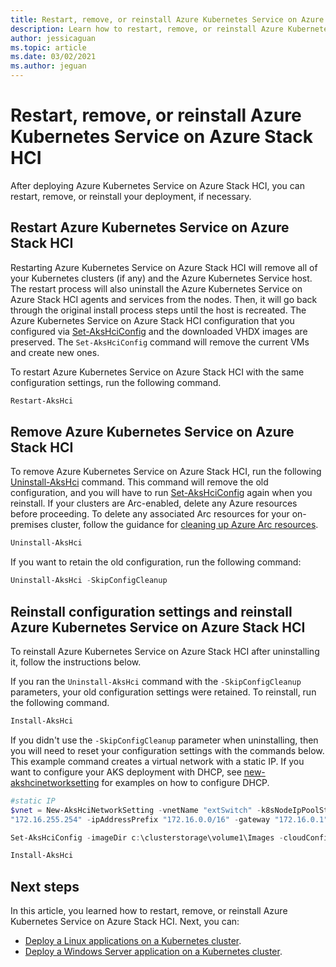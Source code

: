 ```yaml
---
title: Restart, remove, or reinstall Azure Kubernetes Service on Azure Stack HCI 
description: Learn how to restart, remove, or reinstall Azure Kubernetes Service on Azure Stack
author: jessicaguan
ms.topic: article
ms.date: 03/02/2021
ms.author: jeguan
---
```


# Restart, remove, or reinstall Azure Kubernetes Service on Azure Stack HCI

After deploying Azure Kubernetes Service on Azure Stack HCI, you can restart, remove, or reinstall your deployment, if necessary.

## Restart Azure Kubernetes Service on Azure Stack HCI

Restarting Azure Kubernetes Service on Azure Stack HCI will remove all of your Kubernetes clusters (if any) and the Azure Kubernetes Service host. The restart process will also uninstall the Azure Kubernetes Service on Azure Stack HCI agents and services from the nodes. Then, it will go back through the original install process steps until the host is recreated. The Azure Kubernetes Service on Azure Stack HCI configuration that you configured via [Set-AksHciConfig](./set-akshciconfig.md) and the downloaded VHDX images are preserved. The `Set-AksHciConfig` command will remove the current VMs and create new ones.

To restart Azure Kubernetes Service on Azure Stack HCI with the same configuration settings, run the following command.

```powershell
Restart-AksHci
```

## Remove Azure Kubernetes Service on Azure Stack HCI

To remove Azure Kubernetes Service on Azure Stack HCI, run the following [Uninstall-AksHci](./uninstall-akshci.md) command. This command will remove the old configuration, and you will have to run [Set-AksHciConfig](./set-akshciconfig.md) again when you reinstall. If your clusters are Arc-enabled, delete any Azure resources before proceeding. To delete any associated Arc resources for your on-premises cluster, follow the guidance for [cleaning up Azure Arc resources](https://docs.microsoft.com/azure/azure-arc/kubernetes/quickstart-connect-cluster#clean-up-resources).

```powershell
Uninstall-AksHci
``` 

If you want to retain the old configuration, run the following command:

```powershell
Uninstall-AksHci -SkipConfigCleanup
```

## Reinstall configuration settings and reinstall Azure Kubernetes Service on Azure Stack HCI

To reinstall Azure Kubernetes Service on Azure Stack HCI after uninstalling it, follow the instructions below.

If you ran the `Uninstall-AksHci` command with the `-SkipConfigCleanup` parameters, your old configuration settings were retained. To reinstall, run the following command.

```powershell
Install-AksHci
```

If you didn't use the `-SkipConfigCleanup` parameter when uninstalling, then you will need to reset your configuration settings with the commands below. This example command creates a virtual network with a static IP. If you want to configure your AKS deployment with DHCP, see [new-akshcinetworksetting](.\new-akshcinetworksetting.md) for examples on how to configure DHCP.


```powershell
#static IP
$vnet = New-AksHciNetworkSetting -vnetName "extSwitch" -k8sNodeIpPoolStart "172.16.10.0" -k8sNodeIpPoolEnd "172.16.10.255" -vipPoolStart "172.16.255.0" -vipPoolEnd
"172.16.255.254" -ipAddressPrefix "172.16.0.0/16" -gateway "172.16.0.1" -dnsServers "172.16.0.1"

Set-AksHciConfig -imageDir c:\clusterstorage\volume1\Images -cloudConfigLocation c:\clusterstorage\volume1\Config -vnet $vnet -enableDiagnosticData -cloudservicecidr "172.16.10.10/16"

Install-AksHci
```

## Next steps

In this article, you learned how to restart, remove, or reinstall Azure Kubernetes Service on Azure Stack HCI. Next, you can:
- [Deploy a Linux applications on a Kubernetes cluster](./deploy-linux-application.md).
- [Deploy a Windows Server application on a Kubernetes cluster](./deploy-windows-application.md).
